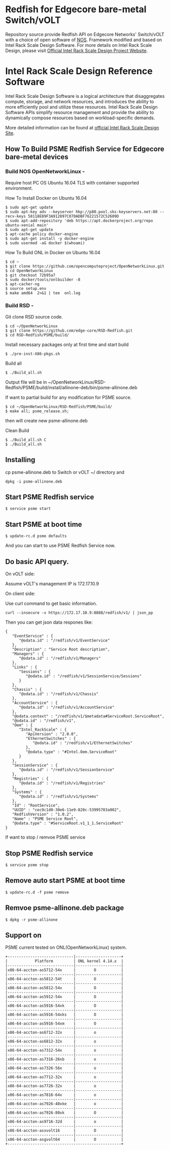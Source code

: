 # Redfish for Edgecore bare-metal Switch/vOLT

Repository source provide Redfish API on Edgecore Networks' Switch/vOLT with a choice of open software of [NOS](https://github.com/opencomputeproject/OpenNetworkLinux).
Framework modified and based on Intel Rack Scale Design Software. 
For more details on Intel Rack Scale Design, please visit [Official Intel Rack Scale Design Project Website](http://intel.com/intelRSD).

# Intel Rack Scale Design Reference Software

Intel Rack Scale Design Software is a logical architecture that disaggregates compute, storage, and network resources, 
and introduces the ability to more efficiently pool and utilize these resources. 
Intel Rack Scale Design Software APIs simplify resource management and provide the ability to dynamically compose resources 
based on workload-specific demands.

More detailed information can be found at [official Intel Rack Scale Design Site](http://intel.com/intelRSD).

## How To Build PSME Redfish Service for Edgecore bare-metal devices

### Build NOS OpenNetworkLinux -

 Require host PC OS Ubuntu 16.04 TLS with container supported environment.
  
 How To Install Docker on Ubuntu 16.04
```  
$ sudo apt-get update
$ sudo apt-key adv --keyserver hkp://p80.pool.sks-keyservers.net:80 --recv-keys 58118E89F3A912897C070ADBF76221572C52609D
$ sudo apt-add-repository 'deb https://apt.dockerproject.org/repo ubuntu-xenial main'
$ sudo apt-get update
$ apt-cache policy docker-engine
$ sudo apt-get install -y docker-engine
$ sudo usermod -aG docker $(whoami)
```  
 How To Build ONL in Docker on Ubuntu 16.04
```    
$ cd ~
$ git clone https://github.com/opencomputeproject/OpenNetworkLinux.git 
$ cd OpenNetworkLinux
$ git checkout 72b95a7 
$ sudo docker/tools/onlbuilder -8
$ apt-cacher-ng
$ source setup.env
$ make amd64  2>&1 | tee  onl.log   
```    
### Build RSD -

 Git clone RSD source code.
  
```   
$ cd ~/OpenNetworkLinux
$ git clone https://github.com/edge-core/RSD-Redfish.git
$ cd RSD-Redfish/PSME/build/
```  
 Install necessary packages only at first time and start build
```  
$ ./pre-inst-X86-pkgs.sh
```  
 Build all
  
```  
$ ./Build_all.sh
``` 
 Output file will be in ~/OpenNetworkLinux/RSD-Redfish/PSME/build/install/allinone-deb/bin/psme-allinone.deb

 If want to partial build for any modification for PSME source.
``` 
$ cd ~/OpenNetworkLinux/RSD-Redfish/PSME/build/
$ make all; psme_release.sh;
``` 
 then will create new psme-allinone.deb

 Clean Build
``` 
$ ./Build_all.sh C
$ ./Build_all.sh
``` 

## Installing
cp psme-allinone.deb to Switch or vOLT ~/ directory and
```
dpkg -i psme-allinone.deb
```
## Start PSME Redfish service

```
$ service psme start
```

## Start PSME at boot time
```   
$ update-rc.d psme defaults    
```
And you can start to use PSME Redfish Service now.


## Do basic API query.

On vOLT side:

Assume vOLT's management IP is 172.17.10.9

On client side:

Use curl command to get basic information.
```
curl --insecure -v https://172.17.10.9:8888/redfish/v1/ | json_pp
```
Then you can get json data respones like:
```
{
   "EventService" : {
      "@odata.id" : "/redfish/v1/EventService"
   },
   "Description" : "Service Root description",
   "Managers" : {
      "@odata.id" : "/redfish/v1/Managers"
   },
   "Links" : {
      "Sessions" : {
         "@odata.id" : "/redfish/v1/SessionService/Sessions"
      }
   },
   "Chassis" : {
      "@odata.id" : "/redfish/v1/Chassis"
   },
   "AccountService" : {
      "@odata.id" : "/redfish/v1/AccountService"
   },
   "@odata.context" : "/redfish/v1/$metadata#ServiceRoot.ServiceRoot",
   "@odata.id" : "/redfish/v1",
   "Oem" : {
      "Intel_RackScale" : {
         "ApiVersion" : "2.0.0",
         "EthernetSwitches" : {
            "@odata.id" : "/redfish/v1/EthernetSwitches"
         },
         "@odata.type" : "#Intel.Oem.ServiceRoot"
      }
   },
   "SessionService" : {
      "@odata.id" : "/redfish/v1/SessionService"
   },
   "Registries" : {
      "@odata.id" : "/redfish/v1/Registries"
   },
   "Systems" : {
      "@odata.id" : "/redfish/v1/Systems"
   },
   "Id" : "RootService",
   "UUID" : "cec9c1d0-30e6-11e9-820c-53995703a902",
   "RedfishVersion" : "1.0.2",
   "Name" : "PSME Service Root",
   "@odata.type" : "#ServiceRoot.v1_1_1.ServiceRoot"
}
``` 

If want to stop / remvoe PSME service

## Stop PSME Redfish service

```
$ service psme stop
```
## Remove auto start PSME at boot time
```   
$ update-rc.d -f psme remove   
```
## Remvoe psme-allinone.deb package
```
$ dpkg -r psme-allinone
```

## Support on 

PSME current tested on ONL(OpenNetworkLinux) system. 
   
	+-----------------------------|--------------------+
	|            Platform         | ONL kernel 4.14.x  |
	|-----------------------------|--------------------|                 
	|x86-64-accton-as5712-54x     |        O           |         
	|-----------------------------|--------------------|                 
	|x86-64-accton-as5812-54t     |        O           |         
	|-----------------------------|--------------------|                 
	|x86-64-accton-as5812-54x     |        O           |         
	|-----------------------------|--------------------|                 
	|x86-64-accton-as5912-54x     |        O           |         
	|-----------------------------|--------------------|                 
	|x86-64-accton-as5916-54xk    |        O           |         
	|-----------------------------|--------------------|                 
	|x86-64-accton-as5916-54xks   |        O           |         
	|-----------------------------|--------------------|                 
	|x86-64-accton-as5916-54xm    |        O           |         
	|-----------------------------|--------------------|                 
	|x86-64-accton-as6712-32x     |        o           |         
	|-----------------------------|--------------------|                 
	|x86-64-accton-as6812-32x     |        o           |         
	|-----------------------------|--------------------|                 
	|x86-64-accton-as7312-54x     |        o           |         
	|-----------------------------|--------------------|                 
	|x86-64-accton-as7316-26xb    |        o           |         
	|-----------------------------|--------------------|                 
	|x86-64-accton-as7326-56x     |        o           |         
	|-----------------------------|--------------------|                 
	|x86-64-accton-as7712-32x     |        o           |         
	|-----------------------------|--------------------|                 
	|x86-64-accton-as7726-32x     |        o           |         
	|-----------------------------|--------------------|                 
	|x86-64-accton-as7816-64x     |        o           |         
	|-----------------------------|--------------------|                 
	|x86-64-accton-as7926-40xke   |        o           |         
	|-----------------------------|--------------------|                 
	|x86-64-accton-as7926-80xk    |        O           |         
	|-----------------------------|--------------------|                 
	|x86-64-accton-as9716-32d     |        o           |         
	|-----------------------------|--------------------|                 
	|x86-64-accton-asxvolt16      |        O           |         
	|-----------------------------|--------------------|                 
	|x86-64-accton-asgvolt64      |        O           |         
	+--------------------------------------------------+
